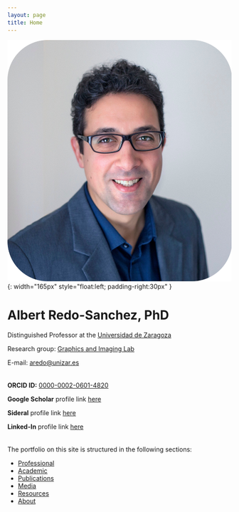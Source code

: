 ```yaml
---
layout: page
title: Home
---
```


![Profile picture](/assets/images/foto_pro.jpg){: width="165px" style="float:left; padding-right:30px" }

# Albert Redo-Sanchez, PhD

Distinguished Professor at the [Universidad de Zaragoza](https://eina.unizar.es/)

Research group: [Graphics and Imaging Lab](https://graphics.unizar.es/)

E-mail: [aredo@unizar.es](mailto:aredo@unizar.es)
\
\
\
**ORCID ID:** [0000-0002-0601-4820](https://orcid.org/0000-0002-0601-4820)

**Google Scholar** profile link [here](https://scholar.google.com/citations?user=Wjhap7MAAAAJ&hl=en)

**Sideral** profile link [here](https://janovas.unizar.es/sideral/CV/albert-redo-sanchez)

**Linked-In** profile link [here](https://www.linkedin.com/in/redosanchez/)
\
\
\
The portfolio on this site is structured in the following sections:

- [Professional](professional)
- [Academic](academic)
- [Publications](publications)
- [Media](media)
- [Resources](resources)
- [About](about)
